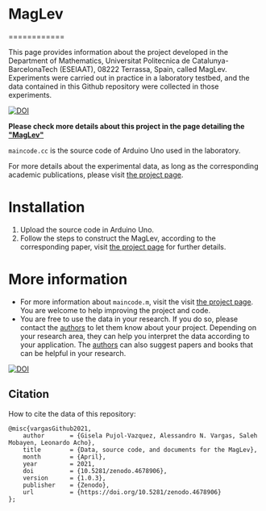 # MagLev
============

This page provides information about the project developed in the Department of Mathematics, Universitat Politecnica de Catalunya-BarcelonaTech (ESEIAAT), 08222 Terrassa, Spain, called MagLev. Experiments were carried out in practice in a laboratory testbed, and the data contained in this Github repository were collected in those experiments. 

[![DOI](https://zenodo.org/badge/DOI/10.5281/zenodo.4678906.svg)](https://doi.org/10.5281/zenodo.4678906)

**Please check more details about this project in the page detailing the ["MagLev"](http://www.anvargas.com/blog/)**


`maincode.cc` is the source code of Arduino Uno used in the laboratory.

For more details about the experimental data, as long as the corresponding academic publications, please visit [the project page](http://www.anvargas.com/blog).


Installation
============

1. Upload the source code in Arduino Uno.
2. Follow the steps to construct the MagLev, according to the corresponding paper, visit [the project page](http://www.anvargas.com/blog) for further details.


More information
================

* For more information about `maincode.m`, visit the visit [the project page](http://www.anvargas.com/blog). You are welcome to help improving the project and code.
* You are free to use the data in your research. If you do so, please contact the [authors](http://www.anvargas.com/blog) to let them know about your project. Depending on your research area, they can help you interpret the data according to your application. The [authors](http://www.anvargas.com/blog) can also suggest papers and books that can be helpful in your research.

[![DOI](https://zenodo.org/badge/DOI/10.5281/zenodo.4678906.svg)](https://doi.org/10.5281/zenodo.4678906)

Citation
------
How to cite the data of this repository:

```
@misc{vargasGithub2021,
    author       = {Gisela Pujol-Vazquez, Alessandro N. Vargas, Saleh Mobayen, Leonardo Acho},
    title        = {Data, source code, and documents for the MagLev},
    month        = {April},
    year         = 2021,
    doi          = {10.5281/zenodo.4678906},
    version      = {1.0.3},
    publisher    = {Zenodo},
    url          = {https://doi.org/10.5281/zenodo.4678906}
};
```



